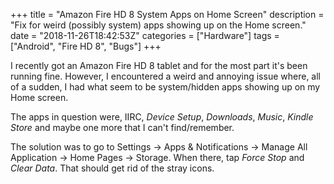+++
title = "Amazon Fire HD 8 System Apps on Home Screen"
description = "Fix for weird (possibly system) apps showing up on the Home screen."
date = "2018-11-26T18:42:53Z"
categories = ["Hardware"]
tags = ["Android", "Fire HD 8", "Bugs"]
+++

I recently got an Amazon Fire HD 8 tablet and for the most part it's been running fine. However, I encountered a weird and annoying issue where, all of a sudden, I had what seem to be system/hidden apps showing up on my Home screen.

The apps in question were, IIRC, _Device Setup_, _Downloads_, _Music_, _Kindle Store_ and maybe one more that I can't find/remember.

The solution was to go to Settings → Apps & Notifications → Manage All Application → Home Pages → Storage. When there, tap _Force Stop_ and _Clear Data_. That should get rid of the stray icons.
